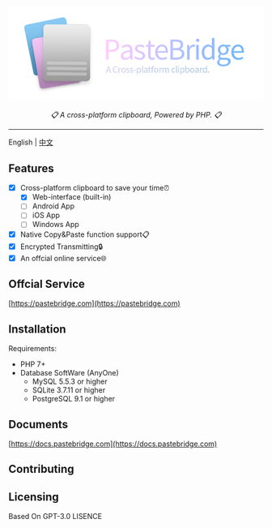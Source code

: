 ![Banner](public/assets/pastebridge-banner.png)


<div align="center"><em><p>📋 A cross-platform clipboard, Powered by PHP. 📋</p></em></div>

***

English | [中文](./README-CN.md)

## Features

- [x] Cross-platform clipboard to save your time⏰
  - [x] Web-interface (built-in)
  - [ ] Android App
  - [ ] iOS App
  - [ ] Windows App
- [x] Native Copy&Paste function support📋
- [x] Encrypted Transmitting🔒
- [x] An offcial online service🌐

## Offcial Service
[https://pastebridge.com](https://pastebridge.com)


## Installation
Requirements:
- PHP 7+
- Database SoftWare (AnyOne)
  - MySQL 5.5.3 or higher
  - SQLite 3.7.11 or higher
  - PostgreSQL 9.1 or higher

## Documents
[https://docs.pastebridge.com](https://docs.pastebridge.com)

## Contributing

## Licensing

Based On GPT-3.0 LISENCE



